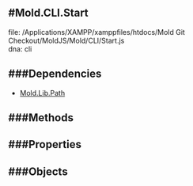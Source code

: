 
#Mold.CLI.Start
---------------------------------------

file: /Applications/XAMPP/xamppfiles/htdocs/Mold Git Checkout/MoldJS/Mold/CLI/Start.js  
dna: cli


	




###Dependencies
--------------

* [Mold.Lib.Path](../../Mold/Lib/Path.md) 



   
###Methods
--------------

   
###Properties
-------------

   
###Objects
------------


		
